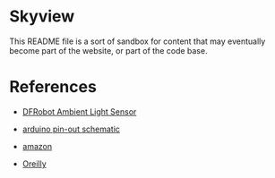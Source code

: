 # Skyview

This README file is a sort of sandbox for content that may eventually become
part of the website, or part of the code base.


# References

* [DFRobot Ambient Light Sensor](http://www.robotshop.ca/dfrobot-ambient-light-sensor-1.html)

* [arduino pin-out schematic](http://www.dfrobot.com/wiki/index.php?title=DFRobot_Ambient_Light_Sensor_(SKU:DFR0026_))

* [amazon](http://www.amazon.com/Arduino-UNO-board/dp/B004CG4CN4/ref=pd_sim_b_6)

* [Oreilly](http://www.amazon.com/Arduino-Cookbook-Oreilly-Cookbooks-Margolis/dp/0596802471/ref=pd_sim_b_13)

